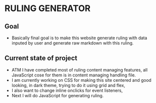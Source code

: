 # RULING GENERATOR

## Goal

- Basically final goal is to make this website generate ruling with data inputed by user and generate raw markdown with this ruling.

## Current state of project

- ATM I have completed most of ruling content managing features, all JavaScript cose for them is in content managing handling file.
- I am currently working on CSS for making this site centered and good looking, in dark theme, trying to do it using grid and flex,
- I also want to change inline onclicks for event listeners,
- Next I will do JavaScript for generating ruling.
